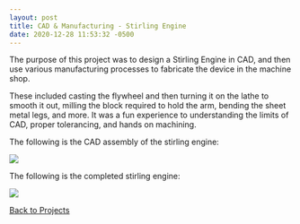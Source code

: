 ```yaml
---
layout: post
title: CAD & Manufacturing - Stirling Engine
date: 2020-12-28 11:53:32 -0500
---
```


The purpose of this project was to design a Stirling Engine in CAD, and then use various manufacturing processes to fabricate the device in the machine shop. 

These included casting the flywheel and then turning it on the lathe to smooth it out, milling the block required to hold the arm, bending the sheet metal legs, and more. It was a fun experience to understanding the limits of CAD, proper tolerancing, and hands on machining. 

The following is the CAD assembly of the stirling engine:  

![](/assets/img/blog/manu-asm.jpg)

The following is the completed stirling engine: 

![](/assets/img/blog/manu-build.png)



[Back to Projects](/#projects)